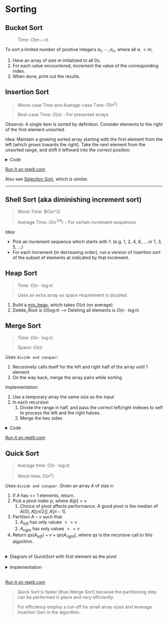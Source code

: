 # Sorting

## Bucket Sort
>Time: $O(m+n)$

To sort a limited number of positive integers $a_1,\cdots,a_n$, where all is $< m$,

1. Have an array of size $m$ initialized to all 0s.
2. For each value encountered, increment the value of the corresponding index.
3. When done, print out the results.
   


## Insertion Sort
> Worst-case Time and Average-case Time: $O(n^2)$
> 
> Best-case Time: $O(n)$ - For presorted arrays

Observe: A single item is sorted by definition. Consider elements to the right of the first element unsorted. 

Idea: Maintain a growing sorted array starting with the first element from the left (which grows towards the right). Take the next element from the unsorted range, and shift it leftward into the correct position.

<details>
<summary>Code</summary>

Given an array $a$ of size $n$,
1. Track two indexes $i$ and $j$. 
2. Outer loop (incrementing): $1 <= i < n$
3. Set $val = a[i]$
4. Inner loop (decrementing): $i-1 >= j >= 0.
5. While $a[j] > val$, swap the last two elements
6. When inner loop exits, insert the value at the correct spot.

```JavaScript
function insertionSort(array) {
	for (let i = 1; i < array.length; i += 1) {
        const val = array[i];

        let j;
		for (j = i-1; val < array[j]; j -= 1) {
            array[j + 1] = array[j];
        }
        array[j + 1] = val;
    }
}
```

</details>

[Run it on replit.com](https://replit.com/@leventoz/InsertionSort)

Also see [Selection Sort](7x-sorting.md), which is similar.

<hr>

## Shell Sort (aka diminishing increment sort)
> Worst Time: $O(n^2)
> 
> Average Time: $O(n^{7/6})$ - For certain increment sequences

Idea:
- Pick an increment sequence which starts with 1. (e.g. 1, 2, 4, 8, ... or 1, 3, 5, ...)
- For each increment (in decreasing order), run a version of insertion sort of the subset of elements at indicated by that increment.

## Heap Sort
> Time: $O(n \cdot \log n )$
> 
> Uses an extra array so space requirement is doubled

1. Build a [min_heap](6%20-%20Heap.md), which takes $O(n)$ (on average)
2. Delete_Root is $O(\log n)$ --> Deleting all elements is $O(n \cdot \log n )$


## Merge Sort
> Time: $O(n \cdot \log n )$
>
> Space: $O(n)$


Uses `divide and conquer`:
1. Recursively calls itself for the left and right half of the array until 1 element
2. On the way back, merge the array pairs while sorting

Implementation:
1. Use a temporary array the same size as the input
2. In each recursion
   1. Divide the range in half, and pass the correct left/right indexes to self to process the left and the right halves. 
   2. Merge the two sides

<details>
<summary>Code</summary>

```JavaScript
function mergeSort(source) {
    const tmpArray = new Array(source.length);
	msort(source, tmpArray, 0, source.length - 1);
}	

function msort (source, tmpArray, left, right) {
	if (left < right) {
		const center = Math.floor((left + right) / 2);
		msort(source, tmpArray, left, center)
		msort(source, tmpArray, center + 1, right)
		merge(source, tmpArray, left, center + 1, right)
    }
}

function merge(source, tmpArray, left, right, rightEnd) {
    const count = rightEnd - left + 1;
	const leftEnd = right - 1;
	let tmp = left;    

    function copyFromLeft() {
        tmpArray[tmp] = source[left];
        left += 1;
        tmp += 1;
    }
    function copyFromRight() {
        tmpArray[tmp] = source[right];
        right += 1;
        tmp += 1;
    }

    // While both half has more entries to compare
	while (left <= leftEnd && right <= rightEnd) {
		if (source[left] <= source[right]) {
            copyFromLeft();
        } else {
            copyFromRight();
        }
    }

    // If the right half ended first, copy the remaining from the left
	while (left <= leftEnd) {
        copyFromLeft();        
    }

    // If the left half ended first, copy the remaining from the right
	while (right <= rightEnd) {
        copyFromRight();
    }

    // Copy it back at the correct indexes. Use rightEnd since it hasn't mutated.
    for (let i = 0; i < count; i += 1, rightEnd -= 1) {
        source[rightEnd] = tmpArray[rightEnd];
    }s
}
```

</details>

[Run it on replit.com](https://replit.com/@leventoz/MergeSort#index.js)

## Quick Sort
> Average time: $O(n \cdot \log n )$
>
> Worst time:  $O(n^2)$

Uses `divide and conquer`. Given an array $A$ of size $n$:
1. If $A$ has <= 1 elements, return.
2. Pick a pivot index $p$, where $A[p] = v$
   1. Choice of pivot affects performance. A good pivot is the median of $A[0], A[\lfloor n/2 \rfloor], A[n-1]$.
3. Partition $A - v$ such that
   1. $A_{left}$ has only values $<= v$ 
   2. $A_{right}$ has only values $>= v$
4. Return $qs(A_{left}) + v + qs(A_{right})$, where $qs$ is the recursive call to this algorithm.

<br>
<details>
<summary>Diagram of QuickSort with first element as the pivot</summary>
![QuickSort with first element as the pivot](https://s3.amazonaws.com/hr-challenge-images/quick-sort/QuickSort.png)
</details>
<br>
<details>
<summary>Implementation</summary>

1. If two elements, sort manually if needed and return. If one element, return.
2. Pick a pivot (median of three: Pick the first, last and middle elements, sort and pick the one in the middle of the three)
3. Move the pivot out of the way by swapping it out to the right - 1.
4. let $i$ = left, $j$ = right - 1 
5. $i$ moves to the right, skips over values smaller than pivot.
6. $j$ moves to the left, skips over values larger than pivot.
7. If $i$ is to the left of $j$, the items are swapped and loop continues from step #5.
8. Swap the pivot with what's pointed by $i$.
9. Call Qsort once for the left-side array of the pivot and once the right-side array of the pivot. 

Note: This is a rough explanation, click link below to see code.
</details>
<br>

[Run it on replit.com](https://replit.com/@leventoz/QuickSort#index.js)

> Quick Sort is faster [than Merge Sort] because the partitioning step can be performed in place and very efficiently.
>
> For efficiency employ a cut-off for small array sizes and leverage Insertion Sort in the algorithm.


